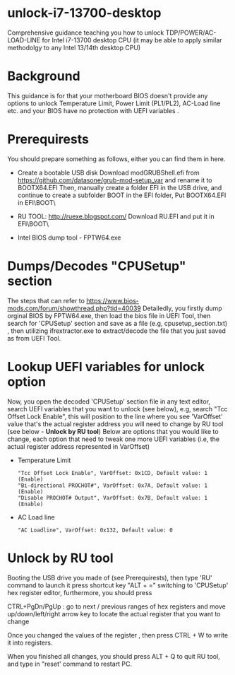 # unlock-i7-13700-desktop
Comprehensive guidance teaching you how to unlock TDP/POWER/AC-LOAD-LINE for Intel i7-13700 desktop CPU
(it may be able to apply similar methodolgy to any Intel 13/14th desktop CPU)

# Background
This guidance is for that your motherboard BIOS doesn't provide any options to unlock Temperature Limit, Power Limit (PL1/PL2), AC-Load line etc.
and your BIOS have no protection with UEFI variables .

# Prerequirests
You should prepare something as follows, either you can find them in here.

- Create a bootable USB disk
  Download modGRUBShell.efi from https://github.com/datasone/grub-mod-setup_var
  and rename it to BOOTX64.EFI
  Then, manually create a folder EFI in the USB drive, and continue to create a subfolder BOOT in the EFI folder,
  Put BOOTX64.EFI in EFI\BOOT\

- RU TOOL: http://ruexe.blogspot.com/
  Download RU.EFI and put it in EFI\BOOT\

- Intel BIOS dump tool - FPTW64.exe

# Dumps/Decodes "CPUSetup" section 
The steps that can refer to https://www.bios-mods.com/forum/showthread.php?tid=40039
Detailedly, you firstly dump orginal BIOS by FPTW64.exe, then load the bios file in UEFI Tool, 
then search for 'CPUSetup' section and save as a file (e.g, cpusetup_section.txt) , then utilizing ifrextractor.exe to extract/decode the file that you just saved as from UEFI Tool.

# Lookup UEFI variables for unlock option
Now, you open the decoded 'CPUSetup' section file in any text editor, search UEFI variables that you want to unlock (see below),
e.g, search "Tcc Offset Lock Enable", this will position to the line where you see 'VarOffset' value that's the actual register address you will need to change by RU tool (see below - **Unlock by RU tool**)
Below are options that you would like to change, each option that need to tweak one more UEFI variables (i.e, the actual register address represented in VarOffset)

- Temperature Limit
  ```
  "Tcc Offset Lock Enable", VarOffset: 0x1CD, Default value: 1 (Enable)
  "Bi-directional PROCHOT#", VarOffset: 0x7A, Default value: 1 (Enable)
  "Disable PROCHOT# Output", VarOffset: 0x7B, Default value: 1 (Enable)
  ```
  
- AC Load line
  ```
  "AC Loadline", VarOffset: 0x132, Default value: 0
  ```
  
# Unlock by RU tool
Booting the USB drive you made of (see Prerequirests), then type 'RU' command to launch it
press shortcut key "ALT + =" switching to 'CPUSetup' hex register editor, furthermore, you should press

CTRL+PgDn/PgUp : go to next / previous ranges of hex registers and move up/down/left/right arrow key to locate the actual register that you want to change

Once you changed the values of the register , then press CTRL + W to write it into registers.

When you finished all changes, you should press ALT + Q to quit RU tool, and type in "reset' command to restart PC.

